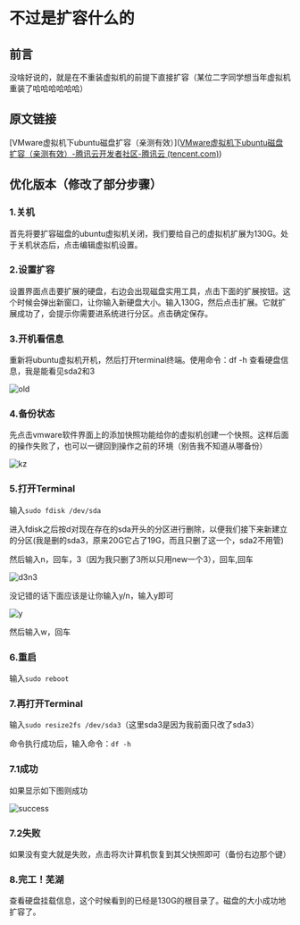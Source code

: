 # 不过是扩容什么的

## 前言

没啥好说的，就是在不重装虚拟机的前提下直接扩容（某位二字同学想当年虚拟机重装了哈哈哈哈哈哈）

## 原文链接

[VMware虚拟机下ubuntu磁盘扩容（亲测有效）]([VMware虚拟机下ubuntu磁盘扩容（亲测有效）-腾讯云开发者社区-腾讯云 (tencent.com)](https://cloud.tencent.com/developer/article/2109290))

## 优化版本（修改了部分步骤）

### 1.关机

首先将要扩容磁盘的ubuntu虚拟机关闭，我们要给自己的虚拟机扩展为130G。处于关机状态后，点击编辑虚拟机设置。

### 2.设置扩容

设置界面点击要扩展的硬盘，右边会出现磁盘实用工具，点击下面的扩展按钮。这个时候会弹出新窗口，让你输入新硬盘大小。输入130G，然后点击扩展。它就扩展成功了，会提示你需要进系统进行分区。点击确定保存。

### 3.开机看信息

重新将ubuntu虚拟机开机，然后打开terminal终端。使用命令：df -h 查看硬盘信息，我是能看见sda2和3

![old](./old.png)

### 4.备份状态

先点击vmware软件界面上的添加快照功能给你的虚拟机创建一个快照。这样后面的操作失败了，也可以一键回到操作之前的环境（别告我不知道从哪备份）

![kz](./kz.png)

### 5.打开Terminal

输入`sudo fdisk /dev/sda`

进入fdisk之后按d对现在存在的sda开头的分区进行删除，以便我们接下来新建立的分区(我是删的sda3，原来20G它占了19G，而且只删了这一个，sda2不用管)

然后输入n，回车，3（因为我只删了3所以只用new一个3），回车,回车

![d3n3](./d3n3.png)

没记错的话下面应该是让你输入y/n，输入y即可

![y](./y.png)

然后输入w，回车

### 6.重启

输入`sudo reboot`

### 7.再打开Terminal

输入`sudo resize2fs /dev/sda3`（这里sda3是因为我前面只改了sda3）

命令执行成功后，输入命令：`df -h `

### 7.1成功

如果显示如下图则成功

![success](./success.png)

### 7.2失败

如果没有变大就是失败，点击将次计算机恢复到其父快照即可（备份右边那个键）

### 8.完工！芜湖

查看硬盘挂载信息，这个时候看到的已经是130G的根目录了。磁盘的大小成功地扩容了。